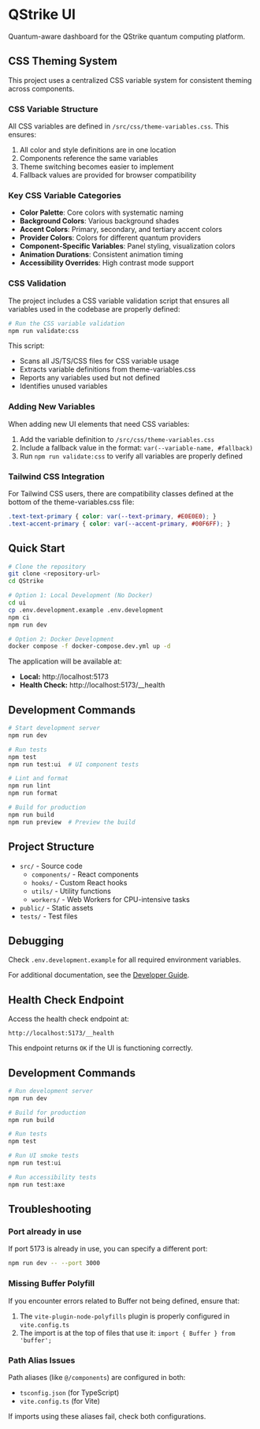 # QStrike UI

Quantum-aware dashboard for the QStrike quantum computing platform.

## CSS Theming System

This project uses a centralized CSS variable system for consistent theming across components.

### CSS Variable Structure

All CSS variables are defined in `/src/css/theme-variables.css`. This ensures:

1. All color and style definitions are in one location 
2. Components reference the same variables
3. Theme switching becomes easier to implement
4. Fallback values are provided for browser compatibility

### Key CSS Variable Categories

- **Color Palette**: Core colors with systematic naming
- **Background Colors**: Various background shades
- **Accent Colors**: Primary, secondary, and tertiary accent colors
- **Provider Colors**: Colors for different quantum providers
- **Component-Specific Variables**: Panel styling, visualization colors
- **Animation Durations**: Consistent animation timing 
- **Accessibility Overrides**: High contrast mode support

### CSS Validation

The project includes a CSS variable validation script that ensures all variables used in the codebase are properly defined:

```bash
# Run the CSS variable validation
npm run validate:css
```

This script:
- Scans all JS/TS/CSS files for CSS variable usage
- Extracts variable definitions from theme-variables.css
- Reports any variables used but not defined
- Identifies unused variables

### Adding New Variables

When adding new UI elements that need CSS variables:

1. Add the variable definition to `/src/css/theme-variables.css`
2. Include a fallback value in the format: `var(--variable-name, #fallback)`
3. Run `npm run validate:css` to verify all variables are properly defined

### Tailwind CSS Integration

For Tailwind CSS users, there are compatibility classes defined at the bottom of the theme-variables.css file:

```css
.text-text-primary { color: var(--text-primary, #E0E0E0); }
.text-accent-primary { color: var(--accent-primary, #00F6FF); }
```

## Quick Start

```bash
# Clone the repository
git clone <repository-url>
cd QStrike

# Option 1: Local Development (No Docker)
cd ui
cp .env.development.example .env.development
npm ci
npm run dev

# Option 2: Docker Development
docker compose -f docker-compose.dev.yml up -d
```

The application will be available at:
- **Local:** http://localhost:5173
- **Health Check:** http://localhost:5173/__health

## Development Commands

```bash
# Start development server
npm run dev

# Run tests
npm test
npm run test:ui  # UI component tests

# Lint and format
npm run lint
npm run format

# Build for production
npm run build
npm run preview  # Preview the build
```

## Project Structure

- `src/` - Source code
  - `components/` - React components
  - `hooks/` - Custom React hooks
  - `utils/` - Utility functions
  - `workers/` - Web Workers for CPU-intensive tasks
- `public/` - Static assets
- `tests/` - Test files

## Debugging

Check `.env.development.example` for all required environment variables.

For additional documentation, see the [Developer Guide](/docs/DEV_GUIDE.md).

## Health Check Endpoint

Access the health check endpoint at:

```
http://localhost:5173/__health
```

This endpoint returns `OK` if the UI is functioning correctly.

## Development Commands

```bash
# Run development server
npm run dev

# Build for production
npm run build

# Run tests
npm test

# Run UI smoke tests
npm run test:ui

# Run accessibility tests
npm run test:axe
```

## Troubleshooting

### Port already in use

If port 5173 is already in use, you can specify a different port:

```bash
npm run dev -- --port 3000
```

### Missing Buffer Polyfill

If you encounter errors related to Buffer not being defined, ensure that:

1. The `vite-plugin-node-polyfills` plugin is properly configured in `vite.config.ts`
2. The import is at the top of files that use it: `import { Buffer } from 'buffer';`

### Path Alias Issues

Path aliases (like `@/components`) are configured in both:
- `tsconfig.json` (for TypeScript)
- `vite.config.ts` (for Vite)

If imports using these aliases fail, check both configurations.
